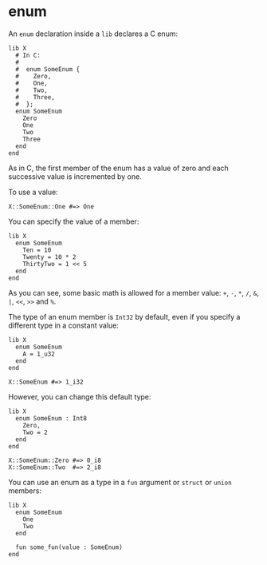 # enum

An `enum` declaration inside a `lib` declares a C enum:

```crystal
lib X
  # In C:
  #
  #  enum SomeEnum {
  #    Zero,
  #    One,
  #    Two,
  #    Three,
  #  };
  enum SomeEnum
    Zero
    One
    Two
    Three
  end
end
```

As in C, the first member of the enum has a value of zero and each successive value is incremented by one.

To use a value:

```crystal
X::SomeEnum::One #=> One
```

You can specify the value of a member:

```crystal
lib X
  enum SomeEnum
    Ten = 10
    Twenty = 10 * 2
    ThirtyTwo = 1 << 5
  end
end
```

As you can see, some basic math is allowed for a member value: `+`, `-`, `*`, `/`, `&`, `|`, `<<`, `>>` and `%`.

The type of an enum member is `Int32` by default, even if you specify a different type in a constant value:

```crystal
lib X
  enum SomeEnum
    A = 1_u32
  end
end

X::SomeEnum #=> 1_i32
```

However, you can change this default type:

```crystal
lib X
  enum SomeEnum : Int8
    Zero,
    Two = 2
  end
end

X::SomeEnum::Zero #=> 0_i8
X::SomeEnum::Two  #=> 2_i8
```

You can use an enum as a type in a `fun` argument or `struct` or `union` members:

```crystal
lib X
  enum SomeEnum
    One
    Two
  end

  fun some_fun(value : SomeEnum)
end
```
